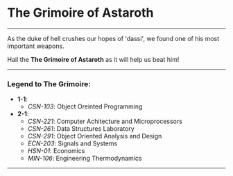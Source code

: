 # The Grimoire of Astaroth
---

As the duke of hell crushes our hopes of 'dassi', we found one of his most important weapons.

Hail the **The Grimoire of Astaroth** as it will help us beat him!

---

### Legend to The Grimoire:

- **1-1**:
	- *CSN-103*: Object Oreinted Programming
- **2-1**:
  	- *CSN-221*: Computer Achitecture and Microprocessors
	- *CSN-261*: Data Structures Laboratory
	- *CSN-291*: Object Oriented Analysis and Design
	- *ECN-203*: Signals and Systems
	- *HSN-01*: Economics
	- *MIN-106*: Engineering Thermodynamics

---
